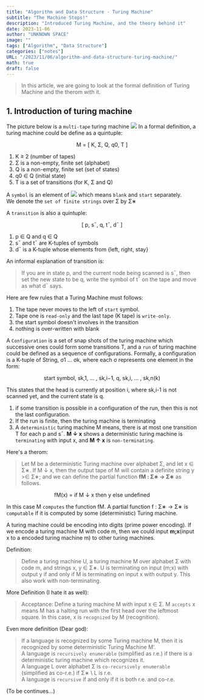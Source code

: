 ```yaml
---
title: "Algorithm and Data Structure - Turing Machine"
subtitle: "The Machine Stops!"
description: "Introduced Turing Machine, and the theory behind it"
date: 2023-11-06
author: "UNKNOWN SPACE"
image: ""
tags: ["Algorithm", "Data Structure"]
categories: ["notes"]
URL: "/2023/11/06/algorithm-and-data-structure-turing-machine/"
math: true
draft: false
---
```


>In this article, we are going to look at the formal definition of Turing Machine and the therom with it.

## 1. Introduction of turing machine
The picture below is a `multi-tape` turing machine
![](/img/turing-machine/image.png)
In a formal definition, a turing machine could be define as a quintuple:  

<p style="text-align:center;">M = [ K, Σ, Q, q0, T ]</p>

1. K ≥ 2 (number of tapes)  
2. Σ is a non-empty, finite set (alphabet)  
3. Q is a non-empty, finite set (set of states)  
4. q0 ∈ Q (initial state)  
4. T is a set of transitions (for K, Σ and Q)
    
A `symbol` is an element of 
![](/img/turing-machine/image2.png)
which means `blank` and `start` separately.  
We denote the `set of finite strings` over Σ by Σ∗

A `transition` is also a quintuple:

<p style="text-align:center;">[ p, s¯, q, t¯, d¯ ]</p>

1. p ∈ Q and q ∈ Q  
2. s¯ and t¯ are K-tuples of symbols  
3. d¯ is a K-tuple whose elements from {left, right, stay}  

An informal explanation of transition is: 
>If you are in state p, and the current node being scanned is s¯, then set the new state to be q, write the symbol of t¯ on the tape and move as what d¯ says.

Here are few rules that a Turing Machine must follows:
1. The tape never moves to the left of `start` symbol.
2. Tape one is `read-only` and the last tape (K tape) is `write-only`.
3. the start symbol doesn't involves in the transition
4. nothing is over-written with blank

A `Configuration` is a set of snap shots of the turing machine which successive ones could form some transitions T, and a `run` of turing machine could be defined as a sequence of configurations. Formally, a configuration is a K-tuple of String, σ1 ... σk, where each σ represents one element in the form:
<p style="text-align:center;">start symbol, sk,1, ... , sk,i−1, q, sk,i, ... , sk,n(k)</p>
This states that the head is currently at position i, where sk,i-1 is not scanned yet, and the current state is q.

1. if some transition is possible in a configuration of the run, then this is not the last configuration. 
2. If the run is finite, then the turing machine is terminating
3. A `deterministic` turing machine M means, there is at most one transition T for each p and s¯. **M ↓ x** shows a deterministic turing machine is `terminating` with input x, and **M ↑ x** is `non-terminating`.

Here's a therom:
>Let M be a deterministic Turing machine over alphabet Σ, and let x ∈ Σ∗. If M ↓ x, then the output tape of M will contain a definite string y >∈ Σ∗; and we can define the partial function **fM : Σ∗ → Σ∗** as follows.

<p style="text-align:center;">fM(x) = if M ↓ x then y else undefined</p>

In this case M `computes` the function fM. A partial function f : Σ∗ → Σ∗ is `computable` if it is computed by some (deterministic) Turing machine.

A turing machine could be encoding into digits (prime power encoding). If we encode a turing machine M with code m, then we could input **m;x**(input x to a encoded turing machine m) to other turing machines.

Definition:
>Define a turing machine U, a turing machine M over alphabet Σ with code m, and strings x, y ∈ Σ∗. U is terminating on input (m;x) with output y if and only if M is terminating on input x with output y. This also work with non-terminating.

More Definition (I hate it as well):
>Acceptance: Define a turing machine M with input x ∈ Σ. M `accepts` x means M has a halting run with the first head over the leftmost square. In this case, x is `recognized` by M (recognition).

Even more definition (Dear god):
>If a language is recognized by some Turing machine M, then it is recognized by some deterministic Turing Machine M'.  
A language is `recursively enumerable` (simplified as r.e.) if there is a deterministic turing machine which recognizes it.  
A language L over alphabet Σ is `co-recursively enumerable` (simplified as co-r.e.) if Σ∗ \ L is r.e.  
A language is `recursive` if and only if it is both r.e. and co-r.e.


(To be continues...)
